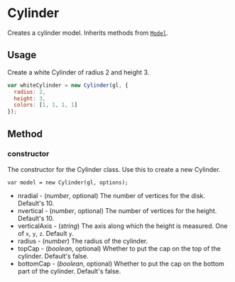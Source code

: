 # Cylinder

Creates a cylinder model. Inherits methods from [`Model`](/#/documentation/api-reference/model).


## Usage

Create a white Cylinder of radius 2 and height 3.

```js
var whiteCylinder = new Cylinder(gl, {
  radius: 2,
  height: 3,
  colors: [1, 1, 1, 1]
});
```

## Method

### constructor

The constructor for the Cylinder class. Use this to create a new Cylinder.

`var model = new Cylinder(gl, options);`

* nradial - (*number*, optional) The number of vertices for the disk. Default's 10.
* nvertical - (*number*, optional) The number of vertices for the height. Default's 10.
* verticalAxis - (*string*) The axis along which the height is measured. One of `x`, `y`, `z`. Default `y`.
* radius - (*number*) The radius of the cylinder.
* topCap - (*boolean*, optional) Whether to put the cap on the top of the cylinder. Default's false.
* bottomCap - (*boolean*, optional) Whether to put the cap on the bottom
  part of the cylinder. Default's false.
